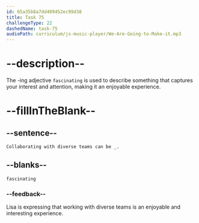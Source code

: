 ```yaml
---
id: 65a35b8a7dd409452ec99d38
title: Task 75
challengeType: 22
dashedName: task-75
audioPath: curriculum/js-music-player/We-Are-Going-to-Make-it.mp3
---
```


<!--
AUDIO REFERENCE: 
Lisa: Collaborating with diverse teams can be fascinating.
-->

# --description--

The -ing adjective `fascinating` is used to describe something that captures your interest and attention, making it an enjoyable experience.

# --fillInTheBlank--

## --sentence--

`Collaborating with diverse teams can be _.`

## --blanks--

`fascinating`

### --feedback--

Lisa is expressing that working with diverse teams is an enjoyable and interesting experience.
